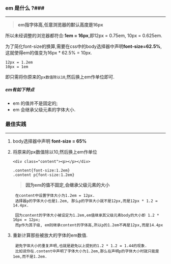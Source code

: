 ### em 是什么 ?###

----------
> **em指字体高,任意浏览器的默认高度是16px**

所以未经调整的浏览器都符合:**1em = 16px**,即12px = 0.75em, 10px = 0.625em.

为了简化font-size的换算,需要在css中的body选择器中声明**font-size=62.5%**,这就使得em的值变为16px * 62.5% = 10px.  

	12px = 1.2em
	10px = 1em  
即只需将你原来的`px数值除以10`,然后换上em作单位即可.  

##### em有如下特点 #####
+ em 的值并不是固定的;
+ em 会继承父级元素的字体大小.

### 最佳实践 ###

----------
1. body选择器中声明 **font-size = 65%**  

2. 将原来的px数值除以10,然后换上em作单位  

	`<div class="content"><p></p></div>`  

	`.content{font-size:1.2em}`  
	`.content p{font-size:1.2em}`
	> **因为em的值不固定,会继承父级元素的大小**  

		在content中设置字体大小为1.2em = 12px.  
		选择器p的字体大小也是1.2em, 那么p的字体大小就不是12px,而是12px * 1.2 = 14.4px.

		因为content的字体大小被设定为1.2em,em值继承其父级元素body的大小即 1.2 * 16px = 12px;  
		而p作为其子级, em则继承content的字体高,所以p的1.2em不再是12px,而是14.4px

3. 重新计算那些被放大的字体的em数值.  

		避免字体大小的重复声明,也就是避免以上提到的1.2 * 1.2 = 1.44的现象.  
		比如说你在.content中声明了字体大小为1.2em,那么在声明p的字体大小时就只能是1em,而不是1.2em.
